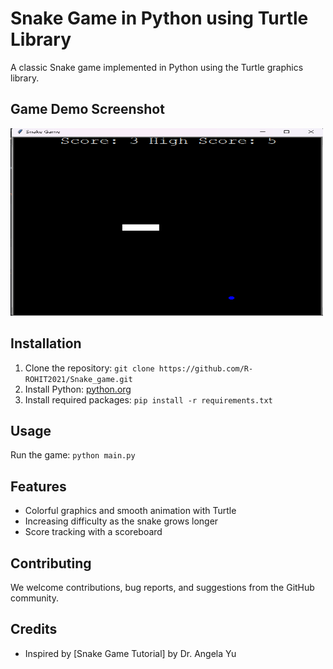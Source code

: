 # Snake Game in Python using Turtle Library

A classic Snake game implemented in Python using the Turtle graphics library.

## Game Demo Screenshot
<img src="https://github.com/R-ROHIT2021/Snake_game/blob/main/Screenshot.png" alt="Alt Text" width="500" height="300">


## Installation
1. Clone the repository: `git clone https://github.com/R-ROHIT2021/Snake_game.git`
3. Install Python: [python.org](https://www.python.org/downloads/)
4. Install required packages: `pip install -r requirements.txt`

## Usage
Run the game: `python main.py`

## Features
- Colorful graphics and smooth animation with Turtle
- Increasing difficulty as the snake grows longer
- Score tracking with a scoreboard

## Contributing
We welcome contributions, bug reports, and suggestions from the GitHub community.

## Credits
- Inspired by [Snake Game Tutorial] by Dr. Angela Yu


